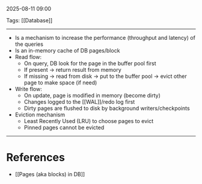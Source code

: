 2025-08-11 09:00

Tags: [[Database]] 

---


- Is a mechanism to increase the performance (throughput and latency) of the queries
- Is an in-memory cache of DB pages/block
- Read flow:
	- On query, DB look for the page in the buffer pool first
	- If present -> return result from memory
	- If missing -> read from disk -> put to the buffer pool -> evict other page to make space (if need)
- Write flow:
	- On update, page is modified in memory (become dirty)
	- Changes logged to the [[WAL]]/redo log first
	- Dirty pages are flushed to disk by background writers/checkpoints
- Eviction mechanism
	- Least Recently Used (LRU) to choose pages to evict
	- Pinned pages cannot be evicted
---
# References
- [[Pages (aka blocks) in DB]]